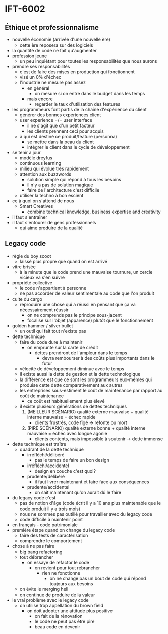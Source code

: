 # IFT-6002

## Éthique et professionnalisme
- nouvelle économie (arrivée d'une nouvelle ère)
    - cette ère reposera sur des logiciels
- la quantité de code ne fait qu'augmenter
- profession jeune
    - un peu inquiétant pour toutes les responsabilités que nous aurons
- prendre ses responsabilités
    - c'est de faire des mises en production qui fonctionnent
    - visé un 0% d'échec
    - l'industrie ne mesure pas assez
        - en général
            - on mesure si on entre dans le budget dans les temps
        - mais encore
            - regarder le taux d'utilisation des features
- les programmeurs font partis de la chaîne d'expérience du client
    - générer des bonnes expériences client
    - user experience =/= user interface
        - il ne s'agit que d'un petit facteur
        - les clients prennent ceci pour acquis
    - à qui est destiné ce produit/feature (personna)
        - se mettre dans la peau du client
        - intégrer le client dans le cycle de développement
- se tenir à jour
    - modèle dreyfus
    - continuous learning
    - milieu qui évolue très rapidement
    - attention aux buzzwords
        - solution simple qui répond à tous les besoins
        - il n'y a pas de solution magique
        - faire de l'architecture c'est difficile
    - utiliser la techno à bon escient
- ce à quoi on s'attend de nous
    - Smart Creatives
        - combine technical knowledge, business expertise and creativity
- il faut s'entraîner
- il faut s'entourer de gens professionnels
    - qui aime produire de la qualité

## Legacy code
- règle du boy scoot
    - laissé plus propre que quand on est arrivé
- vitre brisée
    - à la minute que le code prend une mauvaise tournure, un cercle vicieux va s'en suivre
- propriété collective
    - le code n'appartient à personne
    - ne pas accorder de valeur sentimentale au code que l'on produit
- culte du cargo
    - reproduire une chose qui a réussi en pensant que ça va nécessairement réussir
        - on ne comprends pas le principe sous-jacent
        - focalise sur l'objet (apparence) plutôt que le fonctionnement
- golden hammer / silver bullet
    - un outil qui fait tout n'existe pas
- dette technique
    - faire du code dure à maintenir
        - on emprunte sur la carte de crédit
            - dettes prendront de l'ampleur dans le temps
                - devra rembourser à des coûts plus importants dans le futur
    - vélocité de développement diminue avec le temps
    - il existe aussi la dette de gestion et la dette technologique
    - la différence est que ce sont les programmeurs eux-mêmes qui produise cette dette comparativement aux autres
    - les entreprises sous-estiment le coût de maintenance par rapport au coût de maintenance
        - ce coût est habituellement plus élevé
    - il existe plusieurs générations de dettes techniques
        1. (MEILLEUR SCÉNARIO) qualité externe mauvaise + qualité interne mauvaise = échec rapide
            - clients frustrés, code figé -> refonte ou mort
        2. (PIRE SCÉNARIO) qualité externe bonne + qualité interne mauvaise = échec avec longue agonie
            - clients contents, mais impossible à soutenir -> dette immense
- dette technique est traître
    - quadrant de la dette technique
        - irréfléchi/délibéré
            - pas le temps de faire un bon design
        - irréfléchi/accidentel
            - design en couche c'est quoi?
        - prudente/délibéré
            - il faut livrer maintenant et faire face aux conséquences
        - prudente/accidentel
            - on sait maintenant qu'on aurait dû le faire
- du legacy code c'est
    - pas de notion d'âge (code écrit il y a 10 ans plus maintenable que le code produit il y a trois mois)
    - nous ne sommes pas outillé pour travailler avec du legacy code
    - code difficile à maintenir point
- en français - code patrimoniale
- première étape quand on change du legacy code
    - faire des tests de caractérisation
    - comprendre le comportement
- chose à ne pas faire
    - big bang refactoring
    - tout débrancher
        - on essaye de refactor le code
            - on revient pour tout rebrancher
                - rien ne fonctionne
                    - on ne change pas un bout de code qui répond toujours aux besoins
    - on évite le merging hell
    - on continue de produire de la valeur
- le vrai problème avec le legacy code
    - on utilise trop appellation du brown field
        - on doit adopter une attitude plus positive
            - on fait de la rénovation
            - le code ne peut pas être pire
            - beau code en devenir
